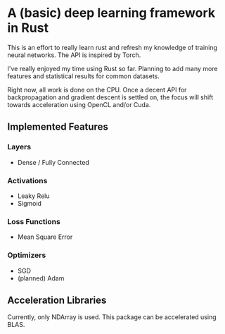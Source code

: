 # A (basic) deep learning framework in Rust
This is an effort to really learn rust and refresh my knowledge of training neural networks. The API is inspired by Torch.

I've really enjoyed my time using Rust so far. Planning to add many more features and statistical results for common datasets.

Right now, all work is done on the CPU. Once a decent API for backpropagation and gradient descent is settled on, the focus will shift towards acceleration using OpenCL and/or Cuda.


## Implemented Features
### Layers

- Dense / Fully Connected

### Activations

- Leaky Relu
- Sigmoid

### Loss Functions

- Mean Square Error

### Optimizers

- SGD
- (planned) Adam


## Acceleration Libraries
Currently, only NDArray is used. This package can be accelerated using BLAS.
